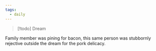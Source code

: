 ```yaml
---
tags:
  - daily
---
```


>[!todo] Dream

Family member was pining for bacon, this same person was stubbornly rejective outside the dream for the pork delicacy. 





